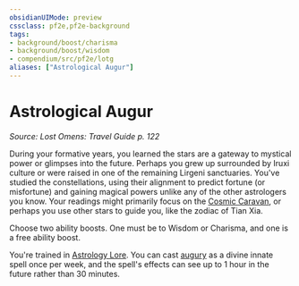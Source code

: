 ```yaml
---
obsidianUIMode: preview
cssclass: pf2e,pf2e-background
tags:
- background/boost/charisma
- background/boost/wisdom
- compendium/src/pf2e/lotg
aliases: ["Astrological Augur"]
---
```

# Astrological Augur
*Source: Lost Omens: Travel Guide p. 122*  

During your formative years, you learned the stars are a gateway to mystical power or glimpses into the future. Perhaps you grew up surrounded by Iruxi culture or were raised in one of the remaining Lirgeni sanctuaries. You've studied the constellations, using their alignment to predict fortune (or misfortune) and gaining magical powers unlike any of the other astrologers you know. Your readings might primarily focus on the [Cosmic Caravan](../../setting/deities/cosmic-caravan-lotg.md), or perhaps you use other stars to guide you, like the zodiac of Tian Xia.

Choose two ability boosts. One must be to Wisdom or Charisma, and one is a free ability boost.

You're trained in [Astrology Lore](../../skills.md#Lore). You can cast [augury](../../spells/augury.md) as a divine innate spell once per week, and the spell's effects can see up to 1 hour in the future rather than 30 minutes.